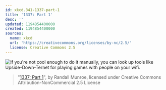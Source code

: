 ```yaml
---
id: xkcd.341-1337-part-1
title: '1337: Part 1'
desc: ''
updated: 1194854400000
created: 1194854400000
sources:
  name: xkcd
  url: 'https://creativecommons.org/licenses/by-nc/2.5/'
  license: Creative Commons 2.5
---
```

![If you're not cool enough to do it manually, you can look up tools like Upside-Down-Ternet for playing games with people on your wifi.](https://imgs.xkcd.com/comics/1337_part_1.png)
> "[1337: Part 1](https://xkcd.com/341/)", by Randall Munroe, licensed under Creative Commons Attribution-NonCommercial 2.5 License
